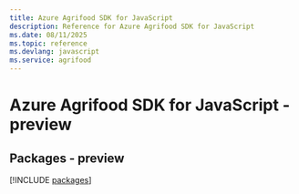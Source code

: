 ```yaml
---
title: Azure Agrifood SDK for JavaScript
description: Reference for Azure Agrifood SDK for JavaScript
ms.date: 08/11/2025
ms.topic: reference
ms.devlang: javascript
ms.service: agrifood
---
```

# Azure Agrifood SDK for JavaScript - preview
## Packages - preview
[!INCLUDE [packages](agrifood-index.md)]